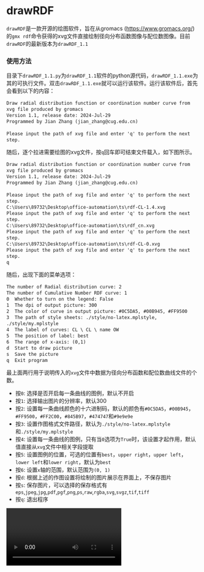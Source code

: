 # drawRDF
`drawRDF`是一款开源的绘图软件，旨在从gromacs (https://www.gromacs.org/) 的`gmx rdf`命令获得的xvg文件直接绘制径向分布函数图像与配位数图像。目前`drawRDF`的最新版本为`drawRDF_1.1`

### 使用方法
目录下`drawRDF_1.1.py`为`drawRDF_1.1`软件的python源代码，`drawRDF_1.1.exe`为其的可执行文件。双击`drawRDF_1.1.exe`就可以运行该软件。运行该软件后，首先会看到以下的内容：
```
Draw radial distribution function or coordination number curve from xvg file produced by gromacs
Version 1.1, release date: 2024-Jul-29
Programmed by Jian Zhang (jian_zhang@cug.edu.cn)

Please input the path of xvg file and enter 'q' to perform the next step.
```
随后，逐个拉进需要绘图的xvg文件，按`q`回车即可结束文件载入，如下图所示。
```
Draw radial distribution function or coordination number curve from xvg file produced by gromacs
Version 1.1, release date: 2024-Jul-29
Programmed by Jian Zhang (jian_zhang@cug.edu.cn)

Please input the path of xvg file and enter 'q' to perform the next step.
C:\Users\89732\Desktop\office-automation\ts\rdf-CL-1.4.xvg
Please input the path of xvg file and enter 'q' to perform the next step.
C:\Users\89732\Desktop\office-automation\ts\rdf_cn.xvg
Please input the path of xvg file and enter 'q' to perform the next step.
C:\Users\89732\Desktop\office-automation\ts\rdf-CL-0.xvg
Please input the path of xvg file and enter 'q' to perform the next step.
q
```
随后，出现下面的菜单选项：
```
The number of Radial distribution curve: 2
The number of Cumulative Number RDF curve: 1
0  Whether to turn on the legend: False
1  The dpi of output picture: 300
2  The color of curve in output picture: #0C5DA5, #00B945, #FF9500
3  The path of style sheets: ./style/no-latex.mplstyle, ./style/my.mplstyle
4  The label of curves: CL \ CL \ name OW
5  The position of label: best
6  The range of x-axis: (0,1)
d  Start to draw picture
s  Save the picture
q  Exit program
```
最上面两行用于说明传入的`xvg`文件中数据为径向分布函数和配位数曲线文件的个数。
* 按`0`: 选择是否开启每一条曲线的图例，默认不开启
* 按`1`: 选择输出图片的分辨率，默认300
* 按`2`: 设置每一条曲线颜色的十六进制码，默认的颜色有`#0C5DA5`，`#00B945`，`#FF9500`，`#FF2C00`，`#845B97`，`#474747`和`#9e9e9e`
* 按`3`: 设置作图格式文件路径，默认为`./style/no-latex.mplstyle`和`./style/my.mplstyle`
* 按`4`: 设置每一条曲线的图例，只有当`0`选项为`True`时，该设置才起作用，默认值直接从`xvg`文件中相关字段提取
* 按`5`: 设置图例的位置，可选的位置有`best`，`upper right`，`upper left`，`lower left`和`lower right`，默认为`best`
* 按`6`: 设置`x`轴的范围，默认范围为`(0, 1)`
* 按`d`: 根据上述的作图设置将绘制的图片展示在界面上，不保存图片
* 按`s`: 保存图片，可以选择的保存格式有`eps`,`jpeg`,`jpg`,`pdf`,`pgf`,`png`,`ps`,`raw`,`rgba`,`svg`,`svgz`,`tif`,`tiff`
* 按`q`: 退出程序

<video src="./example/drawRDF.mp4" autoplay="autoplay" loop="loop" controls="controls"/>

### 绘图效果
##### 实例1：绘制单独的一条径向分布函数曲线
<table align='center'>
    <tr>
        <th style="text-align: center;">不使用图例</th>
        <th style="text-align: center;">使用图例</th>
    </tr>
    <tr>
        <th><img src='./example/draw-1.png'></th>
        <th><img src='./example/draw-2.png'></th>
    </tr>
</table>

##### 实例2：绘制单独的一条配位数曲线
<table align='center'>
    <tr>
        <th style="text-align: center;">不使用图例</th>
        <th style="text-align: center;">使用图例</th>
    </tr>
    <tr>
        <th><img src='./example/draw-3.png'></th>
        <th><img src='./example/draw-4.png'></th>
    </tr>
</table>

##### 实例3：同时绘制多条曲线
<table align='center'>
    <tr>
        <th><img src='./example/draw-5.png'></th>
        <th><img src='./example/draw-6.png'></th>
    </tr>
</table>

##### 实例4：采用不同的风格样式
<table align='center'>
    <tr>
        <th style="text-align: center;">Solarize_Light2风格</th>
    </tr>
    <tr>
        <th><img src='./example/draw-7.png'></th>
    </tr>
</table>

<table align='center'>
    <tr>
        <th style="text-align: center;">ggplot风格</th>
    </tr>
    <tr>
        <th><img src='./example/draw-8.png'></th>
    </tr>
</table>

### 更新日志
* [2024-Jul-18] 修改选项`0`与选项`5`之间的逻辑关系，修复了某些bug。
* [2024-Jul-29] 推出`1.1`版本。相较于上一个版本，该版本在以下的方面进行了调整：
  - 调整整个代码框架，删除了部分的冗余代码，使代码更加可读。
  - 在界面上展示图片的功能与保存图片的功能分离，能够在不退出程序的情况下，多次修改绘图的细节，多次在屏幕上显示绘图图片，待图像符合要求后再保存。
  - 保存图片的格式与保存图片的路径更加多样，可自由选择。
  - 可对绘图的样式表进行实时的增加与删除。
  - 能够方便的调整`x`轴的坐标范围。


### 鸣谢
在开发`drawRDF`的过程中，主要使用到了以下的Python开源模组
* NumPy, https://numpy.org/ 
* Matplotlib, https://matplotlib.org/ 
* PyInstaller, https://pyinstaller.org/en/stable/ 

此外，还参考了以下Python开源模组的处理方式
* GromacsWrapper, https://gromacswrapper.readthedocs.io/en/latest/ 
* SciencePlots, https://github.com/garrettj403/SciencePlots 

在此对上述模组的开发者表示感谢。

### 许可证
`drawRDF`基于MIT许可证开源。这意味着您可以自由地使用，修改和分发代码。
